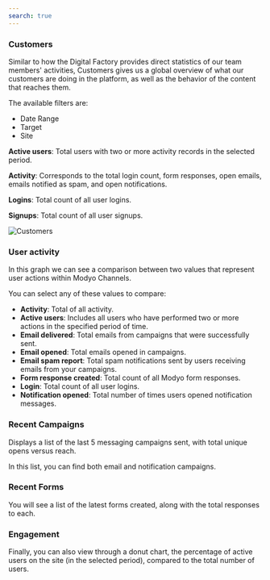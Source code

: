```yaml
---
search: true
---
```


### Customers

Similar to how the Digital Factory provides direct statistics of our team members' activities, Customers gives us a global overview of what our customers are doing in the platform, as well as the behavior of the content that reaches them.

The available filters are:

- Date Range
- Target
- Site

**Active users**: Total users with two or more activity records in the selected period.

**Activity**: Corresponds to the total login count, form responses, open emails, emails notified as spam, and open notifications.

**Logins**: Total count of all user logins.

**Signups**: Total count of all user signups.

![Customers](/assets/img/platform/customers.png)

### User activity

In this graph we can see a comparison between two values that represent user actions within Modyo Channels.

You can select any of these values to compare:

- **Activity**: Total of all activity.
- **Active users**: Includes all users who have performed two or more actions in the specified period of time.
- **Email delivered**: Total emails from campaigns that were successfully sent.
- **Email opened**: Total emails opened in campaigns.
- **Email spam report**: Total spam notifications sent by users receiving emails from your campaigns.
- **Form response created**: Total count of all Modyo form responses.
- **Login**: Total count of all user logins.
- **Notification opened**: Total number of times users opened notification messages.

### Recent Campaigns

Displays a list of the last 5 messaging campaigns sent, with total unique opens versus reach.

In this list, you can find both email and notification campaigns.

### Recent Forms

You will see a list of the latest forms created, along with the total responses to each.

### Engagement

Finally, you can also view through a donut chart, the percentage of active users on the site (in the selected period), compared to the total number of users.
